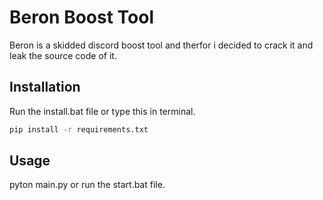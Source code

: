 # Beron Boost Tool

Beron is a skidded discord boost tool and therfor i decided to crack it and leak the source code of it.

## Installation


Run the install.bat file or type this in terminal.
```bash
pip install -r requirements.txt
```

## Usage
pyton main.py      or run the start.bat file.



